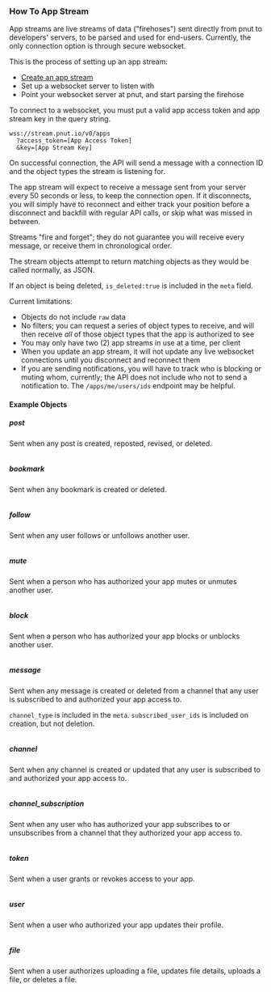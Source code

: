 ### How To App Stream

App streams are live streams of data ("firehoses") sent directly from pnut to developers' servers, to be parsed and used for end-users. Currently, the only connection option is through secure websocket.

This is the process of setting up an app stream:

* [Create an app stream](../resources/app-streams#post-streams)
* Set up a websocket server to listen with
* Point your websocket server at pnut, and start parsing the firehose

To connect to a websocket, you must put a valid app access token and app stream key in the query string.

```
wss://stream.pnut.io/v0/apps
  ?access_token=[App Access Token]
  &key=[App Stream Key]
```

On successful connection, the API will send a message with a connection ID and the object types the stream is listening for.

The app stream will expect to receive a message sent from your server every 50 seconds or less, to keep the connection open. If it disconnects, you will simply have to reconnect and either track your position before a disconnect and backfill with regular API calls, or skip what was missed in between.

Streams "fire and forget"; they do not guarantee you will receive every message, or receive them in chronological order.

The stream objects attempt to return matching objects as they would be called normally, as JSON.

If an object is being deleted, `is_deleted:true` is included in the `meta` field.

Current limitations:

* Objects do not include `raw` data
* No filters; you can request a series of object types to receive, and will then receive *all* of those object types that the app is authorized to see
* You may only have two (2) app streams in use at a time, per client
* When you update an app stream, it will not update any live websocket connections until you disconnect and reconnect them
* If you are sending notifications, you will have to track who is blocking or muting whom, currently; the API does not include who not to send a notification to. The `/apps/me/users/ids` endpoint may be helpful.


#### Example Objects

##### post

Sent when any post is created, reposted, revised, or deleted.

```json

```

##### bookmark

Sent when any bookmark is created or deleted.

```json

```

##### follow

Sent when any user follows or unfollows another user.

```json

```

##### mute

Sent when a person who has authorized your app mutes or unmutes another user.

```json

```

##### block

Sent when a person who has authorized your app blocks or unblocks another user.

```json

```

##### message

Sent when any message is created or deleted from a channel that any user is subscribed to and authorized your app access to.

`channel_type` is included in the `meta`. `subscribed_user_ids` is included on creation, but not deletion.

```json

```

##### channel

Sent when any channel is created or updated that any user is subscribed to and authorized your app access to.

```json

```

##### channel_subscription

Sent when any user who has authorized your app subscribes to or unsubscribes from a channel that they authorized your app access to.

```json

```

##### token

Sent when a user grants or revokes access to your app.

```json

```

##### user

Sent when a user who authorized your app updates their profile.

```json

```

##### file

Sent when a user authorizes uploading a file, updates file details, uploads a file, or deletes a file.

```json

```